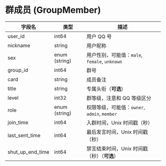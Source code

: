 # 群成员 (GroupMember)

| 字段名           | 类型          | 描述                                          |
| ---------------- | ------------- | --------------------------------------------- |
| user_id          | int64         | 用户 QQ 号                                    |
| nickname         | string        | 用户昵称                                      |
| sex              | enum (string) | 用户性别，可能值：`male`, `female`, `unknown` |
| group_id         | int64         | 群号                                          |
| card             | string        | 成员备注                                      |
| title            | string        | 专属头衔（**可选**）                          |
| level            | int32         | 群等级，注意和 QQ 等级区分                    |
| role             | enum (string) | 权限等级，可能值：`owner`, `admin`, `member`  |
| join_time        | int64         | 入群时间，Unix 时间戳（秒）                   |
| last_sent_time   | int64         | 最后发言时间，Unix 时间戳（秒）               |
| shut_up_end_time | int64         | 禁言结束时间，Unix 时间戳（秒）（**可选**）   |
